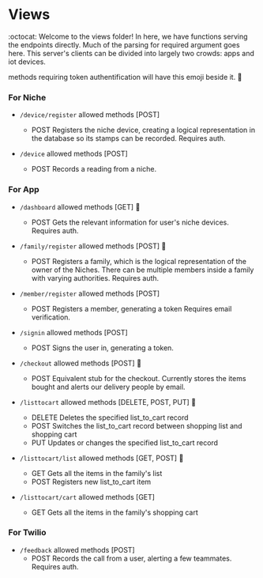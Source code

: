 # Views
:octocat:
Welcome to the views folder! In here, we have functions serving the endpoints directly. Much of the parsing for required argument goes here.
This server's clients can be divided into largely two crowds: apps and iot devices.

methods requiring token authentification will have this emoji beside it. :closed_lock_with_key:

### For Niche
* `/device/register` allowed methods [POST]
    * POST 
        Registers the niche device, creating a logical representation in the database so its stamps can be recorded. Requires auth.

* `/device` allowed methods [POST]
    * POST
        Records a reading from a niche. 

### For App

* `/dashboard` allowed methods [GET] :closed_lock_with_key:
    * POST
        Gets the relevant information for user's niche devices. Requires auth.

* `/family/register` allowed methods [POST] :closed_lock_with_key:
    * POST
        Registers a family, which is the logical representation of the owner of the Niches. There can be multiple members inside a family with varying authorities. Requires auth.

* `/member/register` allowed methods [POST] 
    * POST
        Registers a member, generating a token Requires email verification.

* `/signin` allowed methods [POST] 
    * POST
        Signs the user in, generating a token.

* `/checkout` allowed methods [POST] :closed_lock_with_key:
    * POST
        Equivalent stub for the checkout. Currently stores the items bought and alerts our delivery people by email.

* `/listtocart` allowed methods [DELETE, POST, PUT] :closed_lock_with_key:
    * DELETE
        Deletes the specified list_to_cart record
    * POST
        Switches the list_to_cart record between shopping list and shopping cart
    * PUT 
        Updates or changes the specified list_to_cart record

*  `/listtocart/list` allowed methods [GET, POST] :closed_lock_with_key:
    * GET
        Gets all the items in the family's list
    * POST 
        Registers new list_to_cart item

*   `/listtocart/cart` allowed methods [GET]
    * GET
        Gets all the items in the family's shopping cart

### For Twilio
*   `/feedback` allowed methods [POST] 
    * POST
        Records the call from a user, alerting a few teammates. Requires auth.
